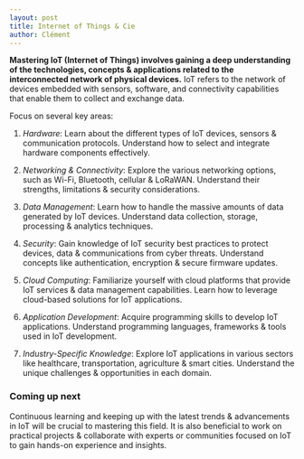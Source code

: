 ```yaml
---
layout: post
title: Internet of Things & Cie
author: Clément
---
```


**Mastering IoT (Internet of Things) involves gaining a deep understanding of the technologies, concepts & applications related to the interconnected network of physical devices.** IoT refers to the network of devices embedded with sensors, software, and connectivity capabilities that enable them to collect and exchange data.

Focus on several key areas:

1. *Hardware*: Learn about the different types of IoT devices, sensors & communication protocols. Understand how to select and integrate hardware components effectively.

2. *Networking & Connectivity*: Explore the various networking options, such as Wi-Fi, Bluetooth, cellular & LoRaWAN. Understand their strengths, limitations & security considerations.

3. *Data Management*: Learn how to handle the massive amounts of data generated by IoT devices. Understand data collection, storage, processing & analytics techniques.

4. *Security*: Gain knowledge of IoT security best practices to protect devices, data & communications from cyber threats. Understand concepts like authentication, encryption & secure firmware updates.

5. *Cloud Computing*: Familiarize yourself with cloud platforms that provide IoT services & data management capabilities. Learn how to leverage cloud-based solutions for IoT applications.

6. *Application Development*: Acquire programming skills to develop IoT applications. Understand programming languages, frameworks & tools used in IoT development.

7. *Industry-Specific Knowledge*: Explore IoT applications in various sectors like healthcare, transportation, agriculture & smart cities. Understand the unique challenges & opportunities in each domain.

### Coming up next

Continuous learning and keeping up with the latest trends & advancements in IoT will be crucial to mastering this field. It is also beneficial to work on practical projects & collaborate with experts or communities focused on IoT to gain hands-on experience and insights.
